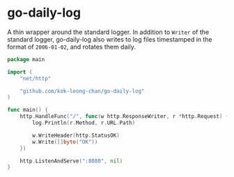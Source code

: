# go-daily-log

A thin wrapper around the standard logger. In addition to `Writer` of the
standard logger, go-daily-log also writes to log files timestamped in the
format of `2006-01-02`, and rotates them daily.

```go
package main

import (
	"net/http"

	"github.com/kok-leong-chan/go-daily-log"
)

func main() {
	http.HandleFunc("/", func(w http.ResponseWriter, r *http.Request) {
		log.Println(r.Method, r.URL.Path)

		w.WriteHeader(http.StatusOK)
		w.Write([]byte("OK"))
	})

	http.ListenAndServe(":8080", nil)
}
```

